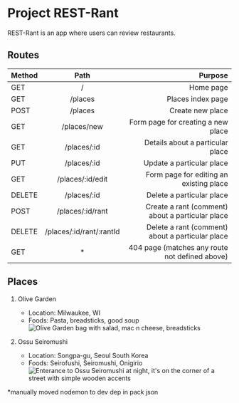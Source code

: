 # Project REST-Rant

REST-Rant is an app where users can review restaurants.

## Routes

|Method  |Path                     |Purpose                                                 |
|--------|:-----------------------:|-------------------------------------------------------:|
|GET	 |   /	                   |  Home page                                             |
|GET	 |/places	               |  Places index page                                     |
|POST	 |/places	               | Create new place                                       |
|GET	 |/places/new	           | Form page for creating a new place                     |
|GET	 |/places/:id	           | Details about a particular place                       |
|PUT     |/places/:id	           | Update a particular place                              |
|GET	 |/places/:id/edit	       | Form page for editing an existing place                |
|DELETE	 |/places/:id	           | Delete a particular place                              |
|POST	 |/places/:id/rant	       | Create a rant (comment) about a particular place       |
|DELETE	 |/places/:id/rant/:rantId |	Delete a rant (comment) about a particular place    |
|GET	 |   *	                   | 404 page (matches any route not defined above)         |

## Places
1. Olive Garden
    - Location: Milwaukee, WI
    - Foods: Pasta, breadsticks, good soup 
    ![Olive Garden bag with salad, mac n cheese, breadsticks](https://th.bing.com/th/id/OIP.I1ZHUzbD5-3YLJvRXAfxgwHaFj?pid=ImgDet&rs=1)

2. Ossu Seiromushi
    - Location: Songpa-gu, Seoul South Korea
    - Foods: Seirofushi, Seiromushi, Onigirio 
    ![Enterance to Ossu Seiromushi at night, it's on the corner of a street with simple wooden accents](https://laverdadnoticias.com/export/sites/laverdad/img/2020/09/17/restaurante_de_jin.jpg_738882147.jpg)

*manually moved nodemon to dev dep in pack json

